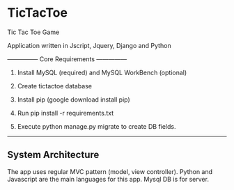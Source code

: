 # TicTacToe
Tic Tac Toe Game

Application written in Jscript, Jquery, Django and Python

—————
Core Requirements
—————

1. Install MySQL (required) and MySQL WorkBench (optional)

2. Create tictactoe database

3. Install pip (google download install pip)

4. Run pip install -r requirements.txt

5. Execute python manage.py migrate to create DB fields.

-----
System Architecture
-----

The app uses regular MVC pattern (model, view controller). Python and Javascript are the main languages for this app.
Mysql DB is for server.
